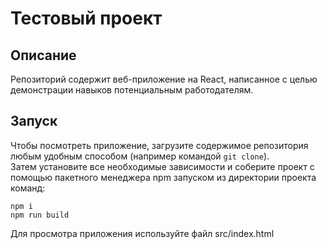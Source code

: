 # Тестовый проект  
## Описание  
Репозиторий содержит веб-приложение на React, написанное с целью демонстрации навыков потенциальным работодателям.  
## Запуск
Чтобы посмотреть приложение, загрузите содержимое репозитория любым удобным способом (например командой `git clone`).  
Затем установите все необходимые зависимости и соберите проект с помощью пакетного менеджера npm запуском из директории проекта команд:
```
npm i 
npm run build
``` 
Для просмотра приложения используйте файл src/index.html  